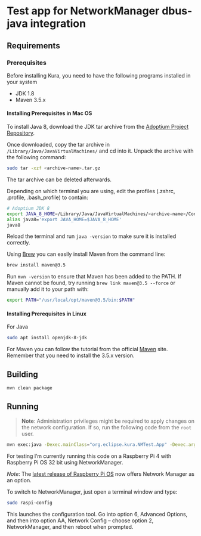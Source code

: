 # Test app for NetworkManager dbus-java integration

## Requirements

### Prerequisites

Before installing Kura, you need to have the following programs installed in your system
* JDK 1.8
* Maven 3.5.x

#### Installing Prerequisites in Mac OS 

To install Java 8, download the JDK tar archive from the [Adoptium Project Repository](https://adoptium.net/releases.html?variant=openjdk8&jvmVariant=hotspot).

Once downloaded, copy the tar archive in `/Library/Java/JavaVirtualMachines/` and cd into it. Unpack the archive with the following command:

```bash
sudo tar -xzf <archive-name>.tar.gz
```
The tar archive can be deleted afterwards.

Depending on which terminal you are using, edit the profiles (.zshrc, .profile, .bash_profile) to contain:

```bash
# Adoptium JDK 8
export JAVA_8_HOME=/Library/Java/JavaVirtualMachines/<archive-name>/Contents/Home
alias java8='export JAVA_HOME=$JAVA_8_HOME'
java8 
```

Reload the terminal and run `java -version` to make sure it is installed correctly.

Using [Brew](https://brew.sh/) you can easily install Maven from the command line:

```bash
brew install maven@3.5
```

Run `mvn -version` to ensure that Maven has been added to the PATH. If Maven cannot be found, try running `brew link maven@3.5 --force` or manually add it to your path with:

```bash
export PATH="/usr/local/opt/maven@3.5/bin:$PATH"
```

#### Installing Prerequisites in Linux

For Java

```bash
sudo apt install openjdk-8-jdk
```

For Maven you can follow the tutorial from the official [Maven](http://maven.apache.org/install.html) site. Remember that you need to install the 3.5.x version.

## Building

```bash
mvn clean package
```

## Running

> **Note**: Administration privileges might be required to apply changes on the network configuration. If so, run the following code from the `root` user.

```bash
mvn exec:java -Dexec.mainClass="org.eclipse.kura.NMTest.App" -Dexec.args="<uuid> <auto|static> [address prefix gateway]"
```

For testing I’m currently running this code on a Raspberry Pi 4 with Raspberry Pi OS 32 bit using NetworkManager.

_Note_: The [latest release of Raspberry Pi OS](https://www.raspberrypi.com/news/the-latest-update-to-raspberry-pi-os/) now offers Network Manager as an option.

To switch to NetworkManager, just open a terminal window and type:

```bash
sudo raspi-config
```

This launches the configuration tool. Go into option 6, Advanced Options, and then into option AA, Network Config – choose option 2, NetworkManager, and then reboot when prompted.
